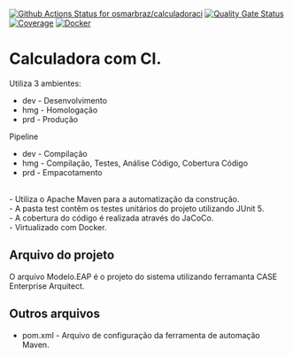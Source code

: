 [![Github Actions Status for osmarbraz/calculadoraci](https://github.com/osmarbraz/calculadoraci/workflows/Integra%C3%A7%C3%A3o%20continua%20de%20Java%20com%20Maven/badge.svg)](https://github.com/osmarbraz/calculadoraci/actions) 
[![Quality Gate Status](https://sonarcloud.io/api/project_badges/measure?project=osmarbraz_calculadoraci&metric=alert_status)](https://sonarcloud.io/summary/new_code?id=osmarbraz_calculadoraci)
[![Coverage](https://sonarcloud.io/api/project_badges/measure?project=osmarbraz_calculadoraci&metric=coverage)](https://sonarcloud.io/component_measures?id=osmarbraz_calculadoraci&metric=coverage)
[![Docker](https://img.shields.io/badge/Docker-image-brightgreen)](https://hub.docker.com/r/osmarbraz/calculadoraci)

# Calculadora com CI.

Utiliza 3 ambientes:
- dev - Desenvolvimento
- hmg - Homologação
- prd - Produção

Pipeline 
- dev - Compilação 
- hmg - Compilação, Testes, Análise Código, Cobertura Código
- prd - Empacotamento

<br>
- Utiliza o Apache Maven para a automatização da construção.<br>
- A pasta test contêm os testes unitários do projeto utilizando JUnit 5.<br>
- A cobertura do código é realizada através do JaCoCo.<br>
- Virtualizado com Docker.

## Arquivo do projeto

O arquivo Modelo.EAP é o projeto do sistema utilizando ferramanta CASE Enterprise Arquitect.

## Outros arquivos

- pom.xml - Arquivo de configuração da ferramenta de automação Maven.
